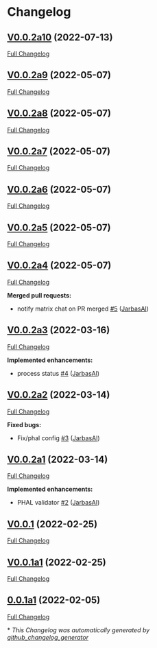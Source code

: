 # Changelog

## [V0.0.2a10](https://github.com/OpenVoiceOS/ovos_PHAL/tree/V0.0.2a10) (2022-07-13)

[Full Changelog](https://github.com/OpenVoiceOS/ovos_PHAL/compare/V0.0.2a9...V0.0.2a10)

## [V0.0.2a9](https://github.com/OpenVoiceOS/ovos_PHAL/tree/V0.0.2a9) (2022-05-07)

[Full Changelog](https://github.com/OpenVoiceOS/ovos_PHAL/compare/V0.0.2a8...V0.0.2a9)

## [V0.0.2a8](https://github.com/OpenVoiceOS/ovos_PHAL/tree/V0.0.2a8) (2022-05-07)

[Full Changelog](https://github.com/OpenVoiceOS/ovos_PHAL/compare/V0.0.2a7...V0.0.2a8)

## [V0.0.2a7](https://github.com/OpenVoiceOS/ovos_PHAL/tree/V0.0.2a7) (2022-05-07)

[Full Changelog](https://github.com/OpenVoiceOS/ovos_PHAL/compare/V0.0.2a6...V0.0.2a7)

## [V0.0.2a6](https://github.com/OpenVoiceOS/ovos_PHAL/tree/V0.0.2a6) (2022-05-07)

[Full Changelog](https://github.com/OpenVoiceOS/ovos_PHAL/compare/V0.0.2a5...V0.0.2a6)

## [V0.0.2a5](https://github.com/OpenVoiceOS/ovos_PHAL/tree/V0.0.2a5) (2022-05-07)

[Full Changelog](https://github.com/OpenVoiceOS/ovos_PHAL/compare/V0.0.2a4...V0.0.2a5)

## [V0.0.2a4](https://github.com/OpenVoiceOS/ovos_PHAL/tree/V0.0.2a4) (2022-05-07)

[Full Changelog](https://github.com/OpenVoiceOS/ovos_PHAL/compare/V0.0.2a3...V0.0.2a4)

**Merged pull requests:**

- notify matrix chat on PR merged [\#5](https://github.com/OpenVoiceOS/ovos_PHAL/pull/5) ([JarbasAl](https://github.com/JarbasAl))

## [V0.0.2a3](https://github.com/OpenVoiceOS/ovos_PHAL/tree/V0.0.2a3) (2022-03-16)

[Full Changelog](https://github.com/OpenVoiceOS/ovos_PHAL/compare/V0.0.2a2...V0.0.2a3)

**Implemented enhancements:**

- process status [\#4](https://github.com/OpenVoiceOS/ovos_PHAL/pull/4) ([JarbasAl](https://github.com/JarbasAl))

## [V0.0.2a2](https://github.com/OpenVoiceOS/ovos_PHAL/tree/V0.0.2a2) (2022-03-14)

[Full Changelog](https://github.com/OpenVoiceOS/ovos_PHAL/compare/V0.0.2a1...V0.0.2a2)

**Fixed bugs:**

- Fix/phal config [\#3](https://github.com/OpenVoiceOS/ovos_PHAL/pull/3) ([JarbasAl](https://github.com/JarbasAl))

## [V0.0.2a1](https://github.com/OpenVoiceOS/ovos_PHAL/tree/V0.0.2a1) (2022-03-14)

[Full Changelog](https://github.com/OpenVoiceOS/ovos_PHAL/compare/V0.0.1...V0.0.2a1)

**Implemented enhancements:**

- PHAL validator [\#2](https://github.com/OpenVoiceOS/ovos_PHAL/pull/2) ([JarbasAl](https://github.com/JarbasAl))

## [V0.0.1](https://github.com/OpenVoiceOS/ovos_PHAL/tree/V0.0.1) (2022-02-25)

[Full Changelog](https://github.com/OpenVoiceOS/ovos_PHAL/compare/V0.0.1a1...V0.0.1)

## [V0.0.1a1](https://github.com/OpenVoiceOS/ovos_PHAL/tree/V0.0.1a1) (2022-02-25)

[Full Changelog](https://github.com/OpenVoiceOS/ovos_PHAL/compare/0.0.1a1...V0.0.1a1)

## [0.0.1a1](https://github.com/OpenVoiceOS/ovos_PHAL/tree/0.0.1a1) (2022-02-05)

[Full Changelog](https://github.com/OpenVoiceOS/ovos_PHAL/compare/bd50000eda7fbba247db888b123bd64cf5738ddc...0.0.1a1)



\* *This Changelog was automatically generated by [github_changelog_generator](https://github.com/github-changelog-generator/github-changelog-generator)*
